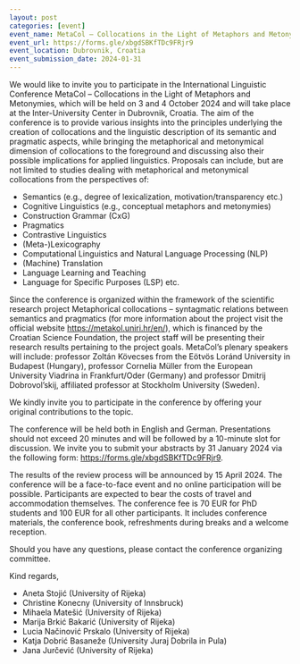 ```yaml
---
layout: post
categories: [event]
event_name: MetaCol – Collocations in the Light of Metaphors and Metonymies
event_url: https://forms.gle/xbgdSBKfTDc9FRjr9
event_location: Dubrovnik, Croatia
event_submission_date: 2024-01-31
---
```


We would like to invite you to participate in the International Linguistic Conference MetaCol – Collocations in the Light of Metaphors and Metonymies, which will be held on 3 and 4 October 2024 and will take place at the Inter-University Center in Dubrovnik, Croatia. 
The aim of the conference is to provide various insights into the principles underlying the creation of collocations and the linguistic description of its semantic and pragmatic aspects, while bringing the metaphorical and metonymical dimension of collocations to the foreground and discussing also their possible implications for applied linguistics. Proposals can include, but are not limited to studies dealing with metaphorical and metonymical collocations from the perspectives of: 
- Semantics (e.g., degree of lexicalization, motivation/transparency etc.) 
- Cognitive Linguistics (e.g., conceptual metaphors and metonymies) 
- Construction Grammar (CxG) 
- Pragmatics 
- Contrastive Linguistics 
- (Meta-)Lexicography 
- Computational Linguistics and Natural Language Processing (NLP) 
- (Machine) Translation 
- Language Learning and Teaching 
- Language for Specific Purposes (LSP) etc. 

Since the conference is organized within the framework of the scientific research project Metaphorical collocations – syntagmatic relations between semantics and pragmatics (for more information about the project visit the official website <https://metakol.uniri.hr/en/>), which is financed by the Croatian Science Foundation, the project staff will be presenting their research results pertaining to the project goals. 
MetaCol’s plenary speakers will include: professor Zoltán Kövecses from the Eötvös Loránd University in Budapest (Hungary), professor Cornelia Müller from the European University Viadrina in Frankfurt/Oder (Germany) and professor Dmitrij Dobrovol’skij, affiliated professor at Stockholm University (Sweden). 

We kindly invite you to participate in the conference by offering your original contributions to the topic. 

The conference will be held both in English and German. Presentations should not exceed 20 minutes and will be followed by a 10-minute slot for discussion. We invite you to submit your abstracts by 31 January 2024 via the following form: <https://forms.gle/xbgdSBKfTDc9FRjr9>. 

The results of the review process will be announced by 15 April 2024. 
The conference will be a face-to-face event and no online participation will be possible. Participants are expected to bear the costs of travel and accommodation themselves. The conference fee is 70 EUR for PhD students and 100 EUR for all other participants. It includes conference materials, the conference book, refreshments during breaks and a welcome reception. 

Should you have any questions, please contact the conference organizing committee. 

Kind regards, 

- Aneta Stojić (University of Rijeka) 
- Christine Konecny (University of Innsbruck) 
- Mihaela Matešić (University of Rijeka) 
- Marija Brkić Bakarić (University of Rijeka) 
- Lucia Načinović Prskalo (University of Rijeka) 
- Katja Dobrić Basaneže (University Juraj Dobrila in Pula)
- Jana Jurčević (University of Rijeka)

